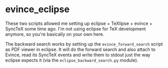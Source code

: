 evince_eclipse
==============

These two scripts allowed me setting up eclipse + TeXlipse + evince + SyncTeX
some time ago.
I'm not using eclipse for TeX development anymore, so you're basically on your
own here.

The backward search works by setting up the `evince_forward_search` script
as PDF viewer in eclipse. It will do the forward search and also
attach to Evince, read its SyncTeX events
and write them to stdout just the way eclipse expects it (via the
`eclipse_backward_search.py` module).
